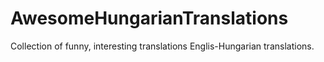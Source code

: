 # AwesomeHungarianTranslations
Collection of funny, interesting translations Englis-Hungarian translations.
